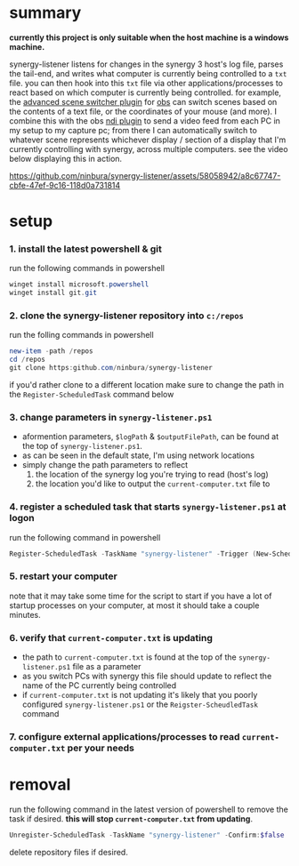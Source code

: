 # summary
**currently this project is only suitable when the host machine is a windows machine.** 

synergy-listener listens for changes in the synergy 3 host's log file, parses the tail-end, and writes what computer is currently being controlled to a `txt` file. you can then hook into this `txt` file via other applications/processes to react based on which computer is currently being controlled. for example, the [advanced scene switcher plugin](https://github.com/WarmUpTill/SceneSwitcher) for [obs](https://obsproject.com/) can switch scenes based on the contents of a text file, or the coordinates of your mouse (and more). I combine this with the obs [ndi plugin](https://github.com/obs-ndi/obs-ndi) to send a video feed from each PC in my setup to my capture pc; from there I can automatically switch to whatever scene represents whichever display / section of a display that I'm currently controlling with synergy, across multiple computers. see the video below displaying this in action.

https://github.com/ninbura/synergy-listener/assets/58058942/a8c67747-cbfe-47ef-9c16-118d0a731814

# setup

### 1. install the latest powershell & git
run the following commands in powershell
```powershell
winget install microsoft.powershell
winget install git.git
```

### 2. clone the synergy-listener repository into `c:/repos`
run the folling commands in powershell
```powershell
new-item -path /repos
cd /repos
git clone https:github.com/ninbura/synergy-listener
```
if you'd rather clone to a different location make sure to change the path in the `Register-ScheduledTask` command below

### 3. change parameters in `synergy-listener.ps1`
- aformention parameters, `$logPath` & `$outputFilePath`, can be found at the top of `synergy-listener.ps1`.
- as can be seen in the default state, I'm using network locations
- simply change the path parameters to reflect
  1.  the location of the synergy log you're trying to read (host's log)
  2.  the location you'd like to output the `current-computer.txt` file to

### 4. register a scheduled task that starts `synergy-listener.ps1` at logon
run the following command in powershell
```powershell
Register-ScheduledTask -TaskName "synergy-listener" -Trigger (New-ScheduledTaskTrigger -AtLogon) -Action (New-ScheduledTaskAction -Execute "pwsh" -Argument "-WindowStyle Hidden -Command `"& c:/repos/synergy-listener/synergy-listener.ps1`"") -RunLevel Highest -Force;
```

### 5. restart your computer
note that it may take some time for the script to start if you have a lot of startup processes on your computer, at most it should take a couple minutes.

### 6. verify that `current-computer.txt` is updating
- the path to `current-computer.txt` is found at the top of the `synergy-listener.ps1` file as a parameter
- as you switch PCs with synergy this file should update to reflect the name of the PC currently being controlled
- if `current-computer.txt` is not updating it's likely that you poorly configured `synergy-listener.ps1` or the `Reigster-ScheudledTask` command

### 7. configure external applications/processes to read `current-computer.txt` per your needs

# removal
run the following command in the latest version of powershell to remove the task if desired. **this will stop `current-computer.txt` from updating**.
```powershell
Unregister-ScheduledTask -TaskName "synergy-listener" -Confirm:$false
```
delete repository files if desired.
